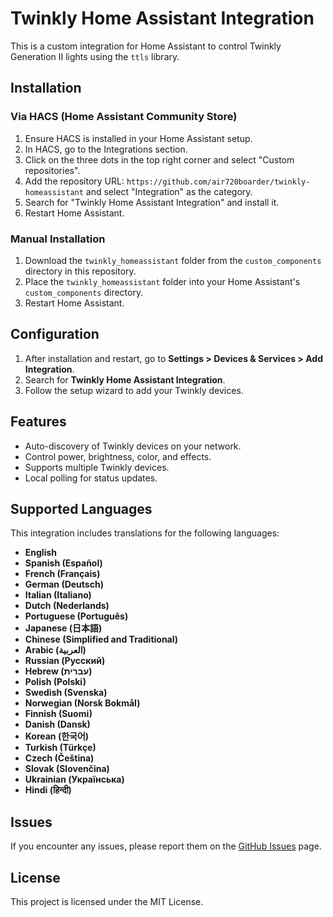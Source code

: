 # Twinkly Home Assistant Integration

This is a custom integration for Home Assistant to control Twinkly Generation II lights using the `ttls` library.

## Installation

### Via HACS (Home Assistant Community Store)

1. Ensure HACS is installed in your Home Assistant setup.
2. In HACS, go to the Integrations section.
3. Click on the three dots in the top right corner and select "Custom repositories".
4. Add the repository URL: `https://github.com/air720boarder/twinkly-homeassistant` and select "Integration" as the category.
5. Search for "Twinkly Home Assistant Integration" and install it.
6. Restart Home Assistant.

### Manual Installation

1. Download the `twinkly_homeassistant` folder from the `custom_components` directory in this repository.
2. Place the `twinkly_homeassistant` folder into your Home Assistant's `custom_components` directory.
3. Restart Home Assistant.

## Configuration

1. After installation and restart, go to **Settings > Devices & Services > Add Integration**.
2. Search for **Twinkly Home Assistant Integration**.
3. Follow the setup wizard to add your Twinkly devices.

## Features

- Auto-discovery of Twinkly devices on your network.
- Control power, brightness, color, and effects.
- Supports multiple Twinkly devices.
- Local polling for status updates.

## Supported Languages

This integration includes translations for the following languages:

- **English**
- **Spanish (Español)**
- **French (Français)**
- **German (Deutsch)**
- **Italian (Italiano)**
- **Dutch (Nederlands)**
- **Portuguese (Português)**
- **Japanese (日本語)**
- **Chinese (Simplified and Traditional)**
- **Arabic (العربية)**
- **Russian (Русский)**
- **Hebrew (עברית)**
- **Polish (Polski)**
- **Swedish (Svenska)**
- **Norwegian (Norsk Bokmål)**
- **Finnish (Suomi)**
- **Danish (Dansk)**
- **Korean (한국어)**
- **Turkish (Türkçe)**
- **Czech (Čeština)**
- **Slovak (Slovenčina)**
- **Ukrainian (Українська)**
- **Hindi (हिन्दी)**

## Issues

If you encounter any issues, please report them on the [GitHub Issues](https://github.com/air720boarder/twinkly-homeassistant/issues) page.

## License

This project is licensed under the MIT License.